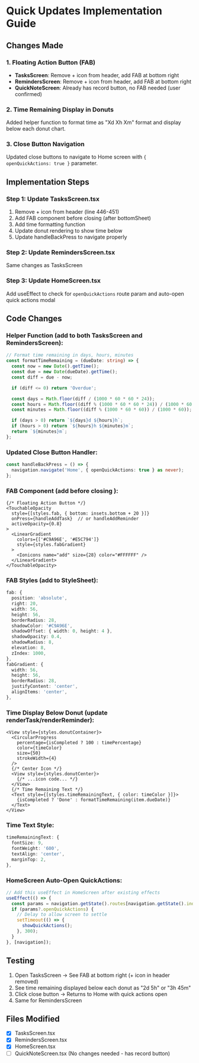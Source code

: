 # Quick Updates Implementation Guide

## Changes Made

### 1. Floating Action Button (FAB)
- **TasksScreen**: Remove + icon from header, add FAB at bottom right
- **RemindersScreen**: Remove + icon from header, add FAB at bottom right
- **QuickNoteScreen**: Already has record button, no FAB needed (user confirmed)

### 2. Time Remaining Display in Donuts
Added helper function to format time as "Xd Xh Xm" format and display below each donut chart.

### 3. Close Button Navigation
Updated close buttons to navigate to Home screen with `{ openQuickActions: true }` parameter.

## Implementation Steps

### Step 1: Update TasksScreen.tsx
1. Remove + icon from header (line 446-451)
2. Add FAB component before closing </View> (after bottomSheet)
3. Add time formatting function
4. Update donut rendering to show time below
5. Update handleBackPress to navigate properly

### Step 2: Update RemindersScreen.tsx
Same changes as TasksScreen

### Step 3: Update HomeScreen.tsx
Add useEffect to check for `openQuickActions` route param and auto-open quick actions modal

## Code Changes

### Helper Function (add to both TasksScreen and RemindersScreen):
```typescript
// Format time remaining in days, hours, minutes
const formatTimeRemaining = (dueDate: string) => {
  const now = new Date().getTime();
  const due = new Date(dueDate).getTime();
  const diff = due - now;

  if (diff <= 0) return 'Overdue';

  const days = Math.floor(diff / (1000 * 60 * 60 * 24));
  const hours = Math.floor((diff % (1000 * 60 * 60 * 24)) / (1000 * 60 * 60));
  const minutes = Math.floor((diff % (1000 * 60 * 60)) / (1000 * 60));

  if (days > 0) return `${days}d ${hours}h`;
  if (hours > 0) return `${hours}h ${minutes}m`;
  return `${minutes}m`;
};
```

### Updated Close Button Handler:
```typescript
const handleBackPress = () => {
  navigation.navigate('Home', { openQuickActions: true } as never);
};
```

### FAB Component (add before closing </View>):
```tsx
{/* Floating Action Button */}
<TouchableOpacity
  style={[styles.fab, { bottom: insets.bottom + 20 }]}
  onPress={handleAddTask}  // or handleAddReminder
  activeOpacity={0.8}
>
  <LinearGradient
    colors={['#C9A96E', '#E5C794']}
    style={styles.fabGradient}
  >
    <Ionicons name="add" size={28} color="#FFFFFF" />
  </LinearGradient>
</TouchableOpacity>
```

### FAB Styles (add to StyleSheet):
```typescript
fab: {
  position: 'absolute',
  right: 20,
  width: 56,
  height: 56,
  borderRadius: 28,
  shadowColor: '#C9A96E',
  shadowOffset: { width: 0, height: 4 },
  shadowOpacity: 0.4,
  shadowRadius: 8,
  elevation: 8,
  zIndex: 1000,
},
fabGradient: {
  width: 56,
  height: 56,
  borderRadius: 28,
  justifyContent: 'center',
  alignItems: 'center',
},
```

### Time Display Below Donut (update renderTask/renderReminder):
```tsx
<View style={styles.donutContainer}>
  <CircularProgress
    percentage={isCompleted ? 100 : timePercentage}
    color={timeColor}
    size={50}
    strokeWidth={4}
  />
  {/* Center Icon */}
  <View style={styles.donutCenter}>
    {/* ...icon code... */}
  </View>
  {/* Time Remaining Text */}
  <Text style={[styles.timeRemainingText, { color: timeColor }]}>
    {isCompleted ? 'Done' : formatTimeRemaining(item.dueDate)}
  </Text>
</View>
```

### Time Text Style:
```typescript
timeRemainingText: {
  fontSize: 9,
  fontWeight: '600',
  textAlign: 'center',
  marginTop: 2,
},
```

### HomeScreen Auto-Open QuickActions:
```typescript
// Add this useEffect in HomeScreen after existing effects
useEffect(() => {
  const params = navigation.getState().routes[navigation.getState().index].params as any;
  if (params?.openQuickActions) {
    // Delay to allow screen to settle
    setTimeout(() => {
      showQuickActions();
    }, 300);
  }
}, [navigation]);
```

## Testing

1. Open TasksScreen → See FAB at bottom right (+ icon in header removed)
2. See time remaining displayed below each donut as "2d 5h" or "3h 45m"
3. Click close button → Returns to Home with quick actions open
4. Same for RemindersScreen

## Files Modified

- [x] TasksScreen.tsx
- [x] RemindersScreen.tsx
- [x] HomeScreen.tsx
- [ ] QuickNoteScreen.tsx (No changes needed - has record button)
